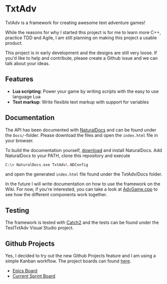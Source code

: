 # TxtAdv

TxtAdv is a framework for creating awesome text adventure games!

While the reasons for why I started this project is for me to learn more C++,
practice TDD and Agile, I am still planning on making this project a usable
product.

This project is in early development and the designs are still very loose. If
you'd like to help and contribute, please create a Github issue and we can talk about
your ideas.

## Features

- **Lua scripting**: Power your game by writing scripts with the easy to use language Lua
- **Text markup**: Write flexible text markup with support for variables

## Documentation

The API has been documented with [NaturalDocs](https://www.naturaldocs.org/)
and can be found under the `Docs/`-folder. Please download the files and open
the `index.html` file in your browser.

To build the documentation yourself, [download](https://www.naturaldocs.org/download/)
and install NaturalDocs. Add NaturalDocs to your PATH, clone this repository
and execute

```bash
C:\> NaturalDocs.exe TxtAdv\.NDConfig
```

and open the generated `index.html` file found under the TxtAdv/Docs folder.

In the future I will write documentation on how to use the framework on the
Wiki. For now, if you're interested, you can take a look at
[AdvGame.cpp](https://github.com/doc97/TxtAdv/blob/master/TxtAdv/AdvGame.cpp)
to see how the different components work together.

## Testing

The framework is tested with [Catch2](https://github.com/catchorg/Catch2) and
the tests can be found under the TestTxtAdv Visual Studio project.


## Github Projects

Yes, I decided to try out the new Github Projects feature and I am using a
simple Kanban workflow. The project boards can found
[here](https://github.com/doc97/TxtAdv/projects).

- [Epics Board](https://github.com/doc97/TxtAdv/projects/2)
- [Current Sprint Board](https://github.com/doc97/TxtAdv/projects/3)
